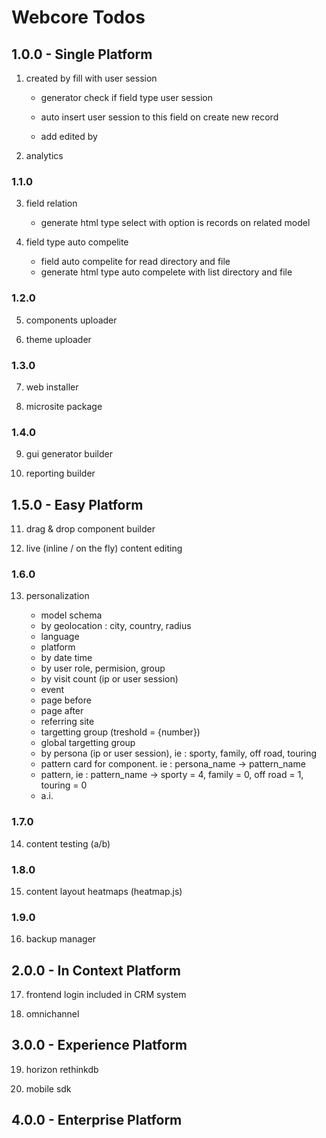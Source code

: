 # Webcore Todos

## 1.0.0 - Single Platform

1. created by fill with user session

    - generator check if field type user session
    - auto insert user session to this field on create new record

    - add edited by

2. analytics

### 1.1.0

3. field relation

    - generate html type select with option is records on related model

4. field type auto compelite

    - field auto compelite for read directory and file
    - generate html type auto compelete with list directory and file

### 1.2.0

5. components uploader

6. theme uploader

### 1.3.0

7. web installer

8. microsite package

### 1.4.0

9. gui generator builder

10. reporting builder

## 1.5.0 - Easy Platform

11. drag & drop component builder

12. live (inline / on the fly) content editing

### 1.6.0

13. personalization

    - model schema
    - by geolocation : city, country, radius
    - language
    - platform
    - by date time
    - by user role, permision, group
    - by visit count (ip or user session)
    - event
    - page before
    - page after
    - referring site
    - targetting group (treshold = {number})
    - global targetting group
    - by persona (ip or user session), ie : sporty, family, off road, touring
    - pattern card for component. ie : persona_name -> pattern_name
    - pattern, ie : pattern_name -> sporty = 4, family = 0, off road = 1, touring = 0
    - a.i.

### 1.7.0

14. content testing (a/b)

### 1.8.0

15. content layout heatmaps (heatmap.js)

### 1.9.0

16. backup manager

## 2.0.0 - In Context Platform

17. frontend login included in CRM system

18. omnichannel

## 3.0.0 - Experience Platform

19. horizon rethinkdb

20. mobile sdk

## 4.0.0 - Enterprise Platform
